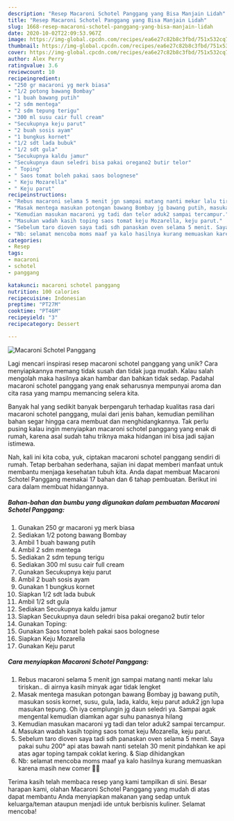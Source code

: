 ```yaml
---
description: "Resep Macaroni Schotel Panggang yang Bisa Manjain Lidah"
title: "Resep Macaroni Schotel Panggang yang Bisa Manjain Lidah"
slug: 1668-resep-macaroni-schotel-panggang-yang-bisa-manjain-lidah
date: 2020-10-02T22:09:53.967Z
image: https://img-global.cpcdn.com/recipes/ea6e27c82b8c3fbd/751x532cq70/macaroni-schotel-panggang-foto-resep-utama.jpg
thumbnail: https://img-global.cpcdn.com/recipes/ea6e27c82b8c3fbd/751x532cq70/macaroni-schotel-panggang-foto-resep-utama.jpg
cover: https://img-global.cpcdn.com/recipes/ea6e27c82b8c3fbd/751x532cq70/macaroni-schotel-panggang-foto-resep-utama.jpg
author: Alex Perry
ratingvalue: 3.6
reviewcount: 10
recipeingredient:
- "250 gr macaroni yg merk biasa"
- "1/2 potong bawang Bombay"
- "1 buah bawang putih"
- "2 sdm mentega"
- "2 sdm tepung terigu"
- "300 ml susu cair full cream"
- "Secukupnya keju parut"
- "2 buah sosis ayam"
- "1 bungkus kornet"
- "1/2 sdt lada bubuk"
- "1/2 sdt gula"
- "Secukupnya kaldu jamur"
- "Secukupnya daun seledri bisa pakai oregano2 butir telor"
- " Toping"
- " Saos tomat boleh pakai saos bolognese"
- " Keju Mozarella"
- " Keju parut"
recipeinstructions:
- "Rebus macaroni selama 5 menit jgn sampai matang nanti mekar lalu tiriskan.. di airnya kasih minyak agar tidak lengket"
- "Masak mentega masukan potongan bawang Bombay jg bawang putih, masukan sosis kornet, susu, gula, lada, kaldu, keju parut aduk2 jgn lupa masukan tepung. Oh iya cemplungin jg daun seledri ya. Sampai agak mengental kemudian diamkan agar suhu panasnya hilang"
- "Kemudian masukan macaroni yg tadi dan telor aduk2 sampai tercampur."
- "Masukan wadah kasih toping saos tomat keju Mozarella, keju parut."
- "Sebelum taro dioven saya tadi sdh panaskan oven selama 5 menit. Saya pakai suhu 200° api atas bawah nanti setelah 30 menit pindahkan ke api atas agar toping tampak coklat kering. &amp; Siap dihidangkan"
- "Nb: selamat mencoba moms maaf ya kalo hasilnya kurang memuaskan karena masih new comer 🙏😁"
categories:
- Resep
tags:
- macaroni
- schotel
- panggang

katakunci: macaroni schotel panggang 
nutrition: 100 calories
recipecuisine: Indonesian
preptime: "PT27M"
cooktime: "PT46M"
recipeyield: "3"
recipecategory: Dessert

---
```



![Macaroni Schotel Panggang](https://img-global.cpcdn.com/recipes/ea6e27c82b8c3fbd/751x532cq70/macaroni-schotel-panggang-foto-resep-utama.jpg)

Lagi mencari inspirasi resep macaroni schotel panggang yang unik? Cara menyiapkannya memang tidak susah dan tidak juga mudah. Kalau salah mengolah maka hasilnya akan hambar dan bahkan tidak sedap. Padahal macaroni schotel panggang yang enak seharusnya mempunyai aroma dan cita rasa yang mampu memancing selera kita.



Banyak hal yang sedikit banyak berpengaruh terhadap kualitas rasa dari macaroni schotel panggang, mulai dari jenis bahan, kemudian pemilihan bahan segar hingga cara membuat dan menghidangkannya. Tak perlu pusing kalau ingin menyiapkan macaroni schotel panggang yang enak di rumah, karena asal sudah tahu triknya maka hidangan ini bisa jadi sajian istimewa.


Nah, kali ini kita coba, yuk, ciptakan macaroni schotel panggang sendiri di rumah. Tetap berbahan sederhana, sajian ini dapat memberi manfaat untuk membantu menjaga kesehatan tubuh kita. Anda dapat membuat Macaroni Schotel Panggang memakai 17 bahan dan 6 tahap pembuatan. Berikut ini cara dalam membuat hidangannya.

<!--inarticleads1-->

##### Bahan-bahan dan bumbu yang digunakan dalam pembuatan Macaroni Schotel Panggang:

1. Gunakan 250 gr macaroni yg merk biasa
1. Sediakan 1/2 potong bawang Bombay
1. Ambil 1 buah bawang putih
1. Ambil 2 sdm mentega
1. Sediakan 2 sdm tepung terigu
1. Sediakan 300 ml susu cair full cream
1. Gunakan Secukupnya keju parut
1. Ambil 2 buah sosis ayam
1. Gunakan 1 bungkus kornet
1. Siapkan 1/2 sdt lada bubuk
1. Ambil 1/2 sdt gula
1. Sediakan Secukupnya kaldu jamur
1. Siapkan Secukupnya daun seledri bisa pakai oregano2 butir telor
1. Gunakan  Toping:
1. Gunakan  Saos tomat boleh pakai saos bolognese
1. Siapkan  Keju Mozarella
1. Gunakan  Keju parut




<!--inarticleads2-->

##### Cara menyiapkan Macaroni Schotel Panggang:

1. Rebus macaroni selama 5 menit jgn sampai matang nanti mekar lalu tiriskan.. di airnya kasih minyak agar tidak lengket
1. Masak mentega masukan potongan bawang Bombay jg bawang putih, masukan sosis kornet, susu, gula, lada, kaldu, keju parut aduk2 jgn lupa masukan tepung. Oh iya cemplungin jg daun seledri ya. Sampai agak mengental kemudian diamkan agar suhu panasnya hilang
1. Kemudian masukan macaroni yg tadi dan telor aduk2 sampai tercampur.
1. Masukan wadah kasih toping saos tomat keju Mozarella, keju parut.
1. Sebelum taro dioven saya tadi sdh panaskan oven selama 5 menit. Saya pakai suhu 200° api atas bawah nanti setelah 30 menit pindahkan ke api atas agar toping tampak coklat kering. &amp; Siap dihidangkan
1. Nb: selamat mencoba moms maaf ya kalo hasilnya kurang memuaskan karena masih new comer 🙏😁




Terima kasih telah membaca resep yang kami tampilkan di sini. Besar harapan kami, olahan Macaroni Schotel Panggang yang mudah di atas dapat membantu Anda menyiapkan makanan yang sedap untuk keluarga/teman ataupun menjadi ide untuk berbisnis kuliner. Selamat mencoba!
